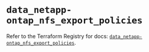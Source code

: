 # `data_netapp-ontap_nfs_export_policies`

Refer to the Terraform Registry for docs: [`data_netapp-ontap_nfs_export_policies`](https://registry.terraform.io/providers/netapp/netapp-ontap/2.3.0/docs/data-sources/nfs_export_policies).
